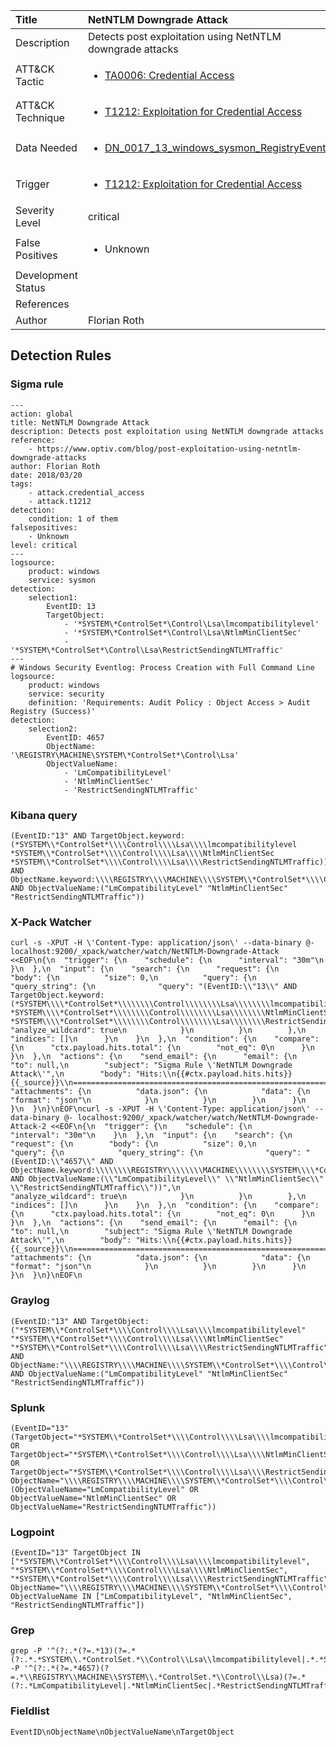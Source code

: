 | Title                | NetNTLM Downgrade Attack                                                                                                                                                 |
|:---------------------|:------------------------------------------------------------------------------------------------------------------------------------------------------------|
| Description          | Detects post exploitation using NetNTLM downgrade attacks                                                                                                                                           |
| ATT&amp;CK Tactic    | <ul><li>[TA0006: Credential Access](https://attack.mitre.org/tactics/TA0006)</li></ul>  |
| ATT&amp;CK Technique | <ul><li>[T1212: Exploitation for Credential Access](https://attack.mitre.org/techniques/T1212)</li></ul>                             |
| Data Needed          | <ul><li>[DN_0017_13_windows_sysmon_RegistryEvent](../Data_Needed/DN_0017_13_windows_sysmon_RegistryEvent.md)</li></ul>                                                         |
| Trigger              | <ul><li>[T1212: Exploitation for Credential Access](../Triggers/T1212.md)</li></ul>  |
| Severity Level       | critical                                                                                                                                                 |
| False Positives      | <ul><li>Unknown</li></ul>                                                                  |
| Development Status   |                                                                                                                                                 |
| References           | <ul></ul>                                                          |
| Author               | Florian Roth                                                                                                                                                |


## Detection Rules

### Sigma rule

```
--- 
action: global
title: NetNTLM Downgrade Attack
description: Detects post exploitation using NetNTLM downgrade attacks
reference: 
    - https://www.optiv.com/blog/post-exploitation-using-netntlm-downgrade-attacks
author: Florian Roth
date: 2018/03/20
tags:
    - attack.credential_access
    - attack.t1212
detection:
    condition: 1 of them
falsepositives:
    - Unknown
level: critical
--- 
logsource:
    product: windows
    service: sysmon
detection:
    selection1:
        EventID: 13
        TargetObject: 
            - '*SYSTEM\*ControlSet*\Control\Lsa\lmcompatibilitylevel'
            - '*SYSTEM\*ControlSet*\Control\Lsa\NtlmMinClientSec'
            - '*SYSTEM\*ControlSet*\Control\Lsa\RestrictSendingNTLMTraffic'
---
# Windows Security Eventlog: Process Creation with Full Command Line
logsource:
    product: windows
    service: security
    definition: 'Requirements: Audit Policy : Object Access > Audit Registry (Success)'
detection:
    selection2:
        EventID: 4657
        ObjectName: '\REGISTRY\MACHINE\SYSTEM\*ControlSet*\Control\Lsa'
        ObjectValueName: 
            - 'LmCompatibilityLevel'
            - 'NtlmMinClientSec'
            - 'RestrictSendingNTLMTraffic'

```





### Kibana query

```
(EventID:"13" AND TargetObject.keyword:(*SYSTEM\\*ControlSet*\\\\Control\\\\Lsa\\\\lmcompatibilitylevel *SYSTEM\\*ControlSet*\\\\Control\\\\Lsa\\\\NtlmMinClientSec *SYSTEM\\*ControlSet*\\\\Control\\\\Lsa\\\\RestrictSendingNTLMTraffic))\n(EventID:"4657" AND ObjectName.keyword:\\\\REGISTRY\\\\MACHINE\\\\SYSTEM\\*ControlSet*\\\\Control\\\\Lsa AND ObjectValueName:("LmCompatibilityLevel" "NtlmMinClientSec" "RestrictSendingNTLMTraffic"))
```





### X-Pack Watcher

```
curl -s -XPUT -H \'Content-Type: application/json\' --data-binary @- localhost:9200/_xpack/watcher/watch/NetNTLM-Downgrade-Attack <<EOF\n{\n  "trigger": {\n    "schedule": {\n      "interval": "30m"\n    }\n  },\n  "input": {\n    "search": {\n      "request": {\n        "body": {\n          "size": 0,\n          "query": {\n            "query_string": {\n              "query": "(EventID:\\"13\\" AND TargetObject.keyword:(*SYSTEM\\\\*ControlSet*\\\\\\\\Control\\\\\\\\Lsa\\\\\\\\lmcompatibilitylevel *SYSTEM\\\\*ControlSet*\\\\\\\\Control\\\\\\\\Lsa\\\\\\\\NtlmMinClientSec *SYSTEM\\\\*ControlSet*\\\\\\\\Control\\\\\\\\Lsa\\\\\\\\RestrictSendingNTLMTraffic))",\n              "analyze_wildcard": true\n            }\n          }\n        },\n        "indices": []\n      }\n    }\n  },\n  "condition": {\n    "compare": {\n      "ctx.payload.hits.total": {\n        "not_eq": 0\n      }\n    }\n  },\n  "actions": {\n    "send_email": {\n      "email": {\n        "to": null,\n        "subject": "Sigma Rule \'NetNTLM Downgrade Attack\'",\n        "body": "Hits:\\n{{#ctx.payload.hits.hits}}{{_source}}\\n================================================================================\\n{{/ctx.payload.hits.hits}}",\n        "attachments": {\n          "data.json": {\n            "data": {\n              "format": "json"\n            }\n          }\n        }\n      }\n    }\n  }\n}\nEOF\ncurl -s -XPUT -H \'Content-Type: application/json\' --data-binary @- localhost:9200/_xpack/watcher/watch/NetNTLM-Downgrade-Attack-2 <<EOF\n{\n  "trigger": {\n    "schedule": {\n      "interval": "30m"\n    }\n  },\n  "input": {\n    "search": {\n      "request": {\n        "body": {\n          "size": 0,\n          "query": {\n            "query_string": {\n              "query": "(EventID:\\"4657\\" AND ObjectName.keyword:\\\\\\\\REGISTRY\\\\\\\\MACHINE\\\\\\\\SYSTEM\\\\*ControlSet*\\\\\\\\Control\\\\\\\\Lsa AND ObjectValueName:(\\"LmCompatibilityLevel\\" \\"NtlmMinClientSec\\" \\"RestrictSendingNTLMTraffic\\"))",\n              "analyze_wildcard": true\n            }\n          }\n        },\n        "indices": []\n      }\n    }\n  },\n  "condition": {\n    "compare": {\n      "ctx.payload.hits.total": {\n        "not_eq": 0\n      }\n    }\n  },\n  "actions": {\n    "send_email": {\n      "email": {\n        "to": null,\n        "subject": "Sigma Rule \'NetNTLM Downgrade Attack\'",\n        "body": "Hits:\\n{{#ctx.payload.hits.hits}}{{_source}}\\n================================================================================\\n{{/ctx.payload.hits.hits}}",\n        "attachments": {\n          "data.json": {\n            "data": {\n              "format": "json"\n            }\n          }\n        }\n      }\n    }\n  }\n}\nEOF\n
```





### Graylog

```
(EventID:"13" AND TargetObject:("*SYSTEM\\*ControlSet*\\\\Control\\\\Lsa\\\\lmcompatibilitylevel" "*SYSTEM\\*ControlSet*\\\\Control\\\\Lsa\\\\NtlmMinClientSec" "*SYSTEM\\*ControlSet*\\\\Control\\\\Lsa\\\\RestrictSendingNTLMTraffic"))\n(EventID:"4657" AND ObjectName:"\\\\REGISTRY\\\\MACHINE\\\\SYSTEM\\*ControlSet*\\\\Control\\\\Lsa" AND ObjectValueName:("LmCompatibilityLevel" "NtlmMinClientSec" "RestrictSendingNTLMTraffic"))
```





### Splunk

```
(EventID="13" (TargetObject="*SYSTEM\\*ControlSet*\\\\Control\\\\Lsa\\\\lmcompatibilitylevel" OR TargetObject="*SYSTEM\\*ControlSet*\\\\Control\\\\Lsa\\\\NtlmMinClientSec" OR TargetObject="*SYSTEM\\*ControlSet*\\\\Control\\\\Lsa\\\\RestrictSendingNTLMTraffic"))\n(EventID="4657" ObjectName="\\\\REGISTRY\\\\MACHINE\\\\SYSTEM\\*ControlSet*\\\\Control\\\\Lsa" (ObjectValueName="LmCompatibilityLevel" OR ObjectValueName="NtlmMinClientSec" OR ObjectValueName="RestrictSendingNTLMTraffic"))
```





### Logpoint

```
(EventID="13" TargetObject IN ["*SYSTEM\\*ControlSet*\\\\Control\\\\Lsa\\\\lmcompatibilitylevel", "*SYSTEM\\*ControlSet*\\\\Control\\\\Lsa\\\\NtlmMinClientSec", "*SYSTEM\\*ControlSet*\\\\Control\\\\Lsa\\\\RestrictSendingNTLMTraffic"])\n(EventID="4657" ObjectName="\\\\REGISTRY\\\\MACHINE\\\\SYSTEM\\*ControlSet*\\\\Control\\\\Lsa" ObjectValueName IN ["LmCompatibilityLevel", "NtlmMinClientSec", "RestrictSendingNTLMTraffic"])
```





### Grep

```
grep -P '^(?:.*(?=.*13)(?=.*(?:.*.*SYSTEM\\.*ControlSet.*\\Control\\Lsa\\lmcompatibilitylevel|.*.*SYSTEM\\.*ControlSet.*\\Control\\Lsa\\NtlmMinClientSec|.*.*SYSTEM\\.*ControlSet.*\\Control\\Lsa\\RestrictSendingNTLMTraffic)))'\ngrep -P '^(?:.*(?=.*4657)(?=.*\\REGISTRY\\MACHINE\\SYSTEM\\.*ControlSet.*\\Control\\Lsa)(?=.*(?:.*LmCompatibilityLevel|.*NtlmMinClientSec|.*RestrictSendingNTLMTraffic)))'
```





### Fieldlist

```
EventID\nObjectName\nObjectValueName\nTargetObject
```

